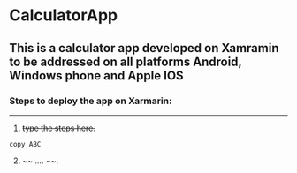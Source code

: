 # CalculatorApp


## This is a calculator app  developed on Xamramin to be addressed on all platforms Android, Windows phone  and Apple IOS 


### Steps to deploy the app on Xarmarin:
----------------------------------------

1. ~~type the steps here.~~ 

``` copy ABC ```

2. ~~ .... ~~.


